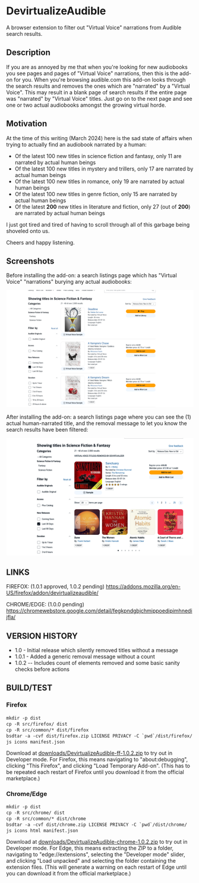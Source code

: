 # DevirtualizeAudible

A browser extension to filter out "Virtual Voice" narrations from Audible search results.

## Description

If you are as annoyed by me that when you're looking for new audiobooks you see pages and pages of "Virtual Voice"
narrations, then this is the add-on for you. When you're browsing audible.com this add-on looks through the search
results and removes the ones which are "narrated" by a "Virtual Voice". This may result in a blank page of search
results if the entire page was "narrated" by "Virtual Voice" titles. Just go on to the next page and see one or two
actual audiobooks amongst the growing virtual horde.

## Motivation

At the time of this writing (March 2024) here is the sad state of affairs when trying to actually find an audiobook narrated by a human:

* Of the latest 100 new titles in science fiction and fantasy, only 11 are narrated by actual human beings
* Of the latest 100 new titles in mystery and trillers, only 17 are narrated by actual human beings
* Of the latest 100 new titles in romance, only 19 are narrated by actual human beings
* Of the latest 100 new titles in genre fiction, only 15 are narrated by actual human beings
* Of the latest **200** new titles in literature and fiction, only 27 (out of **200**) are narrated by actual human beings

I just got tired and tired of having to scroll through all of this garbage being shoveled onto us.

Cheers and happy listening.

## Screenshots

Before installing the add-on: a search listings page which has "Virtual Voice" "narrations" burying any actual
audiobooks:

![Before installing the add-on: a search listings page which as "Virtual Voice" "narrations" burying any actual audiobooks.](screenshots/Screenshot%202024-03-07%20at%2012-54-58%20Science%20Fiction%20&%20Fantasy%20Audiobooks%20in%20English%20Audible.com%201280x800.png)

After installing the add-on: a search listings page where you can see the (1) actual human-narrated title, and the
removal message to let you know the search results have been filtered:

![After installing the add-on: a search listings page where you can see the (1) actual human-narrated title.](screenshots/Screenshot%202024-03-08%20at%2008-49-04%20Science%20Fiction%20&%20Fantasy%20Audiobooks%20in%20English%20Audible.com%201280x800.png)

## LINKS

FIREFOX: (1.0.1 approved, 1.0.2 pending) https://addons.mozilla.org/en-US/firefox/addon/devirtualizeaudible/

CHROME/EDGE: (1.0.0 pending) https://chromewebstore.google.com/detail/fegkpndgbjchmippoedipimhnedijfla/

## VERSION HISTORY

* 1.0 - Initial release which silently removed titles without a message
* 1.0.1 - Added a generic removal message without a count
* 1.0.2 -- Includes count of elements removed and some basic sanity checks before actions

## BUILD/TEST

### Firefox

```
mkdir -p dist
cp -R src/firefox/ dist
cp -R src/common/* dist/firefox
bsdtar -a -cvf dist/firefox.zip LICENSE PRIVACY -C `pwd`/dist/firefox/ js icons manifest.json
```

Download at [downloads/DevirtualizeAudible-ff-1.0.2.zip](downloads/DevirtualizeAudible-ff-1.0.2.zip) to try out in Developer mode. For Firefox, this means navigating to "about:debugging", clicking "This Firefox", and clicking "Load Temporary Add-on". (This has to be repeated each restart of Firefox until you download it from the official marketplace.)

### Chrome/Edge

```
mkdir -p dist
cp -R src/chrome/ dist
cp -R src/common/* dist/chrome
bsdtar -a -cvf dist/chrome.zip LICENSE PRIVACY -C `pwd`/dist/chrome/ js icons html manifest.json
```

Download at [downloads/DevirtualizeAudible-chrome-1.0.2.zip](downloads/DevirtualizeAudible-chrome-1.0.2.zip) to try out in Developer mode. For Edge, this means extracting the ZIP to a folder, navigating to "edge://extensions", selecting the "Developer mode" slider, and clicking "Load unpacked" and selecting the folder containing the extension files. (This will generate a warning on each restart of Edge until you can download it from the official marketplace.)

